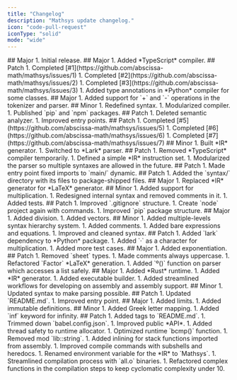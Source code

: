 ```yaml
---
title: "Changelog"
description: "Mathsys update changelog."
icon: "code-pull-request"
iconType: "solid"
mode: "wide"
---
```


<Steps>
    <Step stepNumber="0">
        <AccordionGroup>
            <Accordion title="v0.0.1">
                ## Major
                1. Initial release.
            </Accordion>
            <Accordion title="v0.1.0">
                ## Major
                1. Added *TypeScript* compiler.
                ## Patch
                1. Completed [#1](https://github.com/abscissa-math/mathsys/issues/1)
                1. Completed [#2](https://github.com/abscissa-math/mathsys/issues/2)
                1. Completed [#3](https://github.com/abscissa-math/mathsys/issues/3)
                1. Added type annotations in *Python* compiler for some classes.
            </Accordion>
            <Accordion title="v0.2.1">
                ## Major
                1. Added support for `+` and `-` operations in the tokenizer and parser.
                ## Minor
                1. Redefined syntax.
                1. Modularized compiler.
                1. Published `pip` and `npm` packages.
                ## Patch
                1. Deleted semantic analyzer.
                1. Improved entry points.
            </Accordion>
            <Accordion title="v0.2.4">
                ## Patch
                1. Completed [#5](https://github.com/abscissa-math/mathsys/issues/5)
                1. Completed [#6](https://github.com/abscissa-math/mathsys/issues/6)
                1. Completed [#7](https://github.com/abscissa-math/mathsys/issues/7)
            </Accordion>
            <Accordion title="v0.3.0">
                ## Minor
                1. Built *IR* generator.
                1. Switched to *Lark* parser.
                ## Patch
                1. Removed *TypeScript* compiler temporarily.
                1. Defined a simple *IR* instruction set.
                1. Modularized the parser so multiple syntaxes are allowed in the future.
            </Accordion>
            <Accordion title="v0.3.1">
                ## Patch
                1. Made entry point fixed imports to `main/` dynamic.
            </Accordion>
            <Accordion title="v0.3.2">
                ## Patch
                1. Added the `syntax/` directory with its files to package-shipped files.
            </Accordion>
            <Accordion title="v0.6.1">
                ## Major
                1. Replaced *IR* generator for *LaTeX* generator.
                ## Minor
                1. Added support for multiplication.
                1. Redesigned internal syntax and removed comments in it.
                1. Added tests.
                ## Patch
                1. Improved `.gitignore` structure.
                1. Create `node` project again with commands.
                1. Improved `pip` package structure.
            </Accordion>
            <Accordion title="v0.8.0">
                ## Major
                1. Added division.
                1. Added vectors.
                ## Minor
                1. Added multiple-levels syntax hierarchy system.
                1. Added comments.
                1. Added bare expressions and equations.
                1. Improved and cleaned syntax.
                ## Patch
                1. Added `lark` dependency to *Python* package.
                1. Added `·` as a character for multiplication.
                1. Added more test cases.
            </Accordion>
            <Accordion title="v0.10.2">
                ## Major
                1. Added exponentiation.
                ## Patch
                1. Removed `sheet` types.
                1. Made comments always uppercase.
                1. Refactored `Factor` *LaTeX* generation.
                1. Added `º()` function on parser which accesses a list safely.
            </Accordion>
        </AccordionGroup>
    </Step>
    <Step stepNumber="1">
        <AccordionGroup>
            <Accordion title="v1.0.0">
                ## Major
                1. Added *Rust* runtime.
                1. Added *IR* generator.
                1. Added executable builder.
                1. Added streamlined workflows for developing on assembly and assembly support.
                ## Minor
                1. Updated syntax to make parsing possible.
                ## Patch
                1. Updated `README.md`.
                1. Improved entry point.
            </Accordion>
            <Accordion title="v1.2.7">
                ## Major
                1. Added limits.
                1. Added immutable definitions.
                ## Minor
                1. Added Greek letter mapping.
                1. Added `inf` keyword for infinity.
                ## Patch
                1. Added tags to `README.md`.
                1. Trimmed down `babel.config.json`.
                1. Improved public *API*.
                1. Added thread safety to runtime allocator.
                1. Optimized runtime `bcmp()` function.
                1. Removed mod `lib::string`.
                1. Added inlining for stack functions imported from assembly.
                1. Improved compile commands with subshells and heredocs.
                1. Renamed environment variable for the *IR* to `Mathsys`.
                1. Streamlined compilation process with `all.o` binaries.
                1. Refactored complex functions in the compilation steps to keep cyclomatic complexity under 10.
            </Accordion>
        </AccordionGroup>
    </Step>
</Steps>